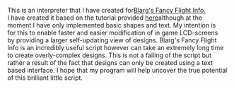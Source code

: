 This is an interpreter that I have created for[Blarg's Fancy Flight Info.](https://steamcommunity.com/sharedfiles/filedetails/?id=907619446)  
I have created it based on the tutorial provided [here](http://blargmode.se/ffi-guide/)although at the  
moment I have only implemented basic shapes and text. My intention is  
for this to enable faster and easier modification of in game LCD-screens  
by providing a larger self-updating view of designs. Blarg's Fancy Flight  
Info is an incredibly useful script however can take an extremely long time  
to create overly-complex designs. This is not a failing of the script but  
rather a result of the fact that designs can only be created using a text  
based interface. I hope that my program will help uncover the true potential  
of this brilliant little script.
